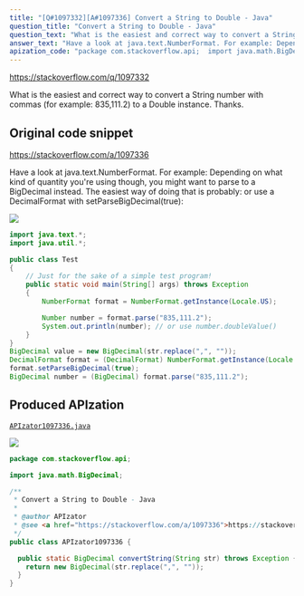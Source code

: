 ```yaml
---
title: "[Q#1097332][A#1097336] Convert a String to Double - Java"
question_title: "Convert a String to Double - Java"
question_text: "What is the easiest and correct way to convert a String number with commas (for example: 835,111.2) to a Double instance. Thanks."
answer_text: "Have a look at java.text.NumberFormat. For example: Depending on what kind of quantity you're using though, you might want to parse to a BigDecimal instead. The easiest way of doing that is probably: or use a DecimalFormat with setParseBigDecimal(true):"
apization_code: "package com.stackoverflow.api;  import java.math.BigDecimal;  /**  * Convert a String to Double - Java  *  * @author APIzator  * @see <a href=\"https://stackoverflow.com/a/1097336\">https://stackoverflow.com/a/1097336</a>  */ public class APIzator1097336 {    public static BigDecimal convertString(String str) throws Exception {     return new BigDecimal(str.replace(\",\", \"\"));   } }"
---
```


https://stackoverflow.com/q/1097332

What is the easiest and correct way to convert a String number with commas (for example: 835,111.2) to a Double instance.
Thanks.



## Original code snippet

https://stackoverflow.com/a/1097336

Have a look at java.text.NumberFormat. For example:
Depending on what kind of quantity you&#x27;re using though, you might want to parse to a BigDecimal instead. The easiest way of doing that is probably:
or use a DecimalFormat with setParseBigDecimal(true):

<div class="code-logo"><img src="/stackoverflow.png" /></div>

```java
import java.text.*;
import java.util.*;

public class Test
{
    // Just for the sake of a simple test program!
    public static void main(String[] args) throws Exception
    {
        NumberFormat format = NumberFormat.getInstance(Locale.US);

        Number number = format.parse("835,111.2");
        System.out.println(number); // or use number.doubleValue()
    }
}
BigDecimal value = new BigDecimal(str.replace(",", ""));
DecimalFormat format = (DecimalFormat) NumberFormat.getInstance(Locale.US);
format.setParseBigDecimal(true);
BigDecimal number = (BigDecimal) format.parse("835,111.2");
```

## Produced APIzation

[`APIzator1097336.java`](https://github.com/blind-papers/apization-temp-data/raw/main/search/APIzator1097336.java)

<div class="code-logo"><img src="/apizator.png" /></div>

```java
package com.stackoverflow.api;

import java.math.BigDecimal;

/**
 * Convert a String to Double - Java
 *
 * @author APIzator
 * @see <a href="https://stackoverflow.com/a/1097336">https://stackoverflow.com/a/1097336</a>
 */
public class APIzator1097336 {

  public static BigDecimal convertString(String str) throws Exception {
    return new BigDecimal(str.replace(",", ""));
  }
}

```